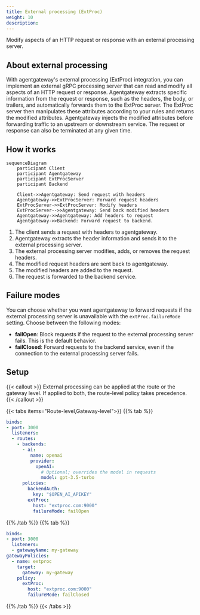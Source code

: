 ```yaml
---
title: External processing (ExtProc)
weight: 10
description: 
---
```


Modify aspects of an HTTP request or response with an external processing server.

## About external processing

With agentgateway's external processing (ExtProc) integration, you can implement an external gRPC processing server that can read and modify all aspects of an HTTP request or response. Agentgateway extracts specific information from the request or response, such as the headers, the body, or trailers, and automatically forwards them to the ExtProc server. The ExtProc server then manipulates these attributes according to your rules and returns the modified attributes. Agentgateway injects the modified attributes before forwarding traffic to an upstream or downstream service. The request or response can also be terminated at any given time.

## How it works

```mermaid
sequenceDiagram
    participant Client
    participant Agentgateway
    participant ExtProcServer
    participant Backend

    Client->>Agentgateway: Send request with headers
    Agentgateway->>ExtProcServer: Forward request headers
    ExtProcServer->>ExtProcServer: Modify headers
    ExtProcServer-->>Agentgateway: Send back modified headers 
    Agentgateway->>Agentgateway: Add headers to request
    Agentgateway->>Backend: Forward request to backend.
```

1. The client sends a request with headers to agentgateway.
2. Agentgateway extracts the header information and sends it to the external processing server.
3. The external processing server modifies, adds, or removes the request headers.
4. The modified request headers are sent back to agentgateway.
5. The modified headers are added to the request.
6. The request is forwarded to the backend service.

## Failure modes

You can choose whether you want agentgateway to forward requests if the external processing server is unavailable with the `extProc.failureMode` setting. Choose between the following modes: 

* **failOpen**: Block requests if the request to the external processing server fails. This is the default behavior. 
* **failClosed**: Forward requests to the backend service, even if the connection to the external processing server fails. 

## Setup

{{< callout >}}
External processing can be applied at the route or the gateway level. If applied to both, the route-level policy takes precedence. 
{{< /callout >}}

{{< tabs items="Route-level,Gateway-level">}}
{{% tab %}}
```yaml
binds:
- port: 3000
  listeners:
  - routes:
    - backends:
      - ai:
         name: openai
         provider:
           openAI:
             # Optional; overrides the model in requests
             model: gpt-3.5-turbo
      policies:
        backendAuth:
          key: "$OPEN_AI_APIKEY"
        extProc:
          host: "extproc.com:9000"
          failureMode: failOpen
```
{{% /tab %}}
{{% tab %}}
```yaml
binds:
- port: 3000
  listeners:
  - gatewayName: my-gateway
gatewayPolicies:
  - name: extproc
    target:
      gateway: my-gateway
    policy:
      extProc:
        host: "extproc.com:9000"
        failureMode: failClosed
```
{{% /tab %}}
{{< /tabs >}}


